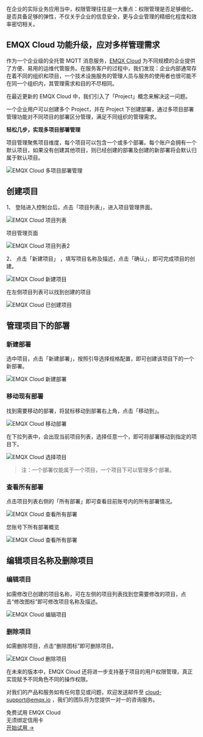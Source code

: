 在企业的实际业务应用当中，权限管理往往是一大重点：权限管理是否足够细化、是否具备足够的弹性，不仅关乎企业的信息安全，更与企业管理的精细化程度和效率密切相关。

## EMQX Cloud 功能升级，应对多样管理需求

作为一个企业级的全托管 MQTT 消息服务，[EMQX Cloud](https://www.emqx.com/zh/cloud) 为不同规模的企业提供了方便、易用的运维代管服务。在服务客户的过程中，我们发现：企业内部通常存在着不同的组织和项目，一个技术设施服务的管理人员与服务的使用者也很可能不在同一个组织内，其管理需求和目的不尽相同。

在最近更新的 EMQX Cloud 中，我们引入了「Project」概念来解决这一问题。

一个企业用户可以创建多个 Project，并在 Project 下创建部署，通过多项目部署管理功能对不同项目的部署区分管理，满足不同组织的管理需求。

**轻松几步，实现多项目部署管理**

项目管理聚焦项目维度，每个项目可以包含一个或多个部署。每个账户会拥有一个默认项目，如果没有创建其他项目，则已经创建的部署及创建的新部署将会默认归属于默认项目。

![EMQX Cloud 多项目部署管理](https://assets.emqx.com/images/a141a27b56969f1693dce45a9c8ff2d6.png)

## 创建项目

1、 登陆进入控制台后，点击「项目列表」，进入项目管理界面。

![EMQX Cloud 项目列表](https://assets.emqx.com/images/9b9664c599ec67cb57b1cb234c27340e.png)

项目管理页面

![EMQX Cloud 项目列表2](https://assets.emqx.com/images/65d3355814fbf28d44b5697db9902dfa.png)

2、 点击「新建项目」 ，填写项目名称及描述，点击「确认」，即可完成项目的创建。

![EMQX Cloud 新建项目](https://assets.emqx.com/images/31d4beed52b3fd6cb3a93d5e6fcd60d7.png)

在左侧项目列表可以找到创建的项目

![EMQX Cloud 已创建项目](https://assets.emqx.com/images/3d12e89879d92c9ae15016424d0fe982.png)

## 管理项目下的部署

### 新建部署

选中项目，点击「新建部署」，按照引导选择规格配置，即可创建该项目下的一个新部署。

![EMQX Cloud 新建部署](https://assets.emqx.com/images/d6d37fb76f6b5912be10479f180a14dc.png)

### 移动现有部署

找到需要移动的部署，将鼠标移动到部署右上角，点击「移动到」。

![EMQX Cloud 移动部署](https://assets.emqx.com/images/a11c1e9213cab1b2c2f720bc1f8ab78f.png)

在下拉列表中，会出现当前项目列表，选择任意一个，即可将部署移动到指定的项目下。

![EMQX Cloud 选择项目](https://assets.emqx.com/images/1747f17b4d73225529d6a69d9ce52bdb.png)

> 注：一个部署仅能属于一个项目，一个项目下可以管理多个部署。

### 查看所有部署

点击项目列表右侧的「所有部署」即可查看目前账号内的所有部署情况。

![EMQX Cloud 查看所有部署](https://assets.emqx.com/images/913a280349c97b28f15d3ed6d753b9a1.png)

您账号下所有部署概览

![EMQX Cloud 查看所有部署](https://assets.emqx.com/images/bd6616509b9c3f399c3301f87a104f04.png)


## 编辑项目名称及删除项目

### 编辑项目

如需修改已创建的项目名称，可在左侧的项目列表找到您需要修改的项目，点击“修改图标”即可修改项目名称及描述。

![EMQX Cloud 编辑项目](https://assets.emqx.com/images/760e8eb8bb6485e332950e7f184e6e04.png)

### 删除项目

如需删除项目，点击“删除图标”即可删除项目。

![EMQX Cloud 删除项目](https://assets.emqx.com/images/cd44e98da3037439fb9c03044e876893.png)



在未来的版本中，EMQX Cloud 还将进一步支持基于项目的用户权限管理，真正实现赋予不同角色不同的操作权限。

对我们的产品和服务如有任何意见或问题，欢迎发送邮件至 [cloud-support@emqx.io](mailto:cloud-support@emqx.io) ，我们的团队将为您提供一对一的咨询服务。



<section class="promotion">
    <div>
        免费试用 EMQX Cloud
        <div class="is-size-14 is-text-normal has-text-weight-normal">无须绑定信用卡</div>
    </div>
    <a href="https://accounts-zh.emqx.com/signup?continue=https://cloud.emqx.com/console/deployments/0?oper=new" class="button is-gradient px-5">开始试用 →</a >
</section>
